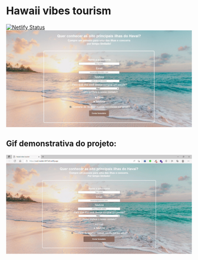 # Hawaii vibes tourism

[![Netlify Status](https://api.netlify.com/api/v1/badges/6dd10a3d-33fd-4d09-b5bf-8260e45e2ad6/deploy-status)](https://app.netlify.com/sites/cool-malabi-6917a9/deploys)
![alt text](imagens/print-form.jpeg)

## Gif demonstrativa do projeto:
<p align="center">
  <img src="https://github.com/ruancastro/formulario-havai/blob/main/imagens/demonstration.gif" />
</p>
